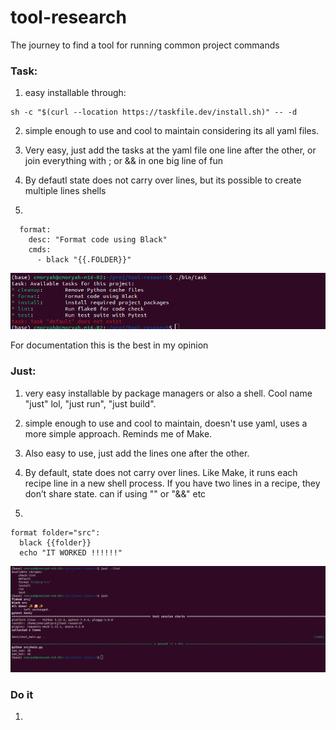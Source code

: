 # tool-research
The journey to find a tool for running common project commands

### Task:

1. easy installable through:
```console
sh -c "$(curl --location https://taskfile.dev/install.sh)" -- -d
```

2. simple enough to use and cool to maintain considering its all yaml files.

3. Very easy, just add the tasks at the yaml file one line after the other, or join everything with ; or && in one big line of fun 

4. By defautl state does not carry over lines, but its possible to create multiple lines shells

5. 
```console
  format:
    desc: "Format code using Black"
    cmds:
      - black "{{.FOLDER}}"
```

![alt text](assets/image_task.png)

For documentation this is the best in my opinion

### Just: 

1. very easy installable by package managers or also a shell. Cool name "just" lol, "just run", "just build".

2. simple enough to use and cool to maintain, doesn't use yaml, uses a more simple approach. Reminds me of Make.

3. Also easy to use, just add the lines one after the other.

4. By default, state does not carry over lines. Like Make, it runs each recipe line in a new shell process. If you have two lines in a recipe, they don’t share state. can if using "\" or "&&" etc

5.
```console
format folder="src":
  black {{folder}}
  echo "IT WORKED !!!!!!"
```
![alt text](assets/image_just.png)

### Do it

1. 
